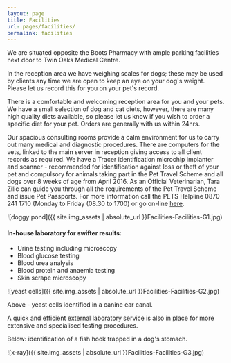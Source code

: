 ```yaml
---
layout: page
title: Facilities
url: pages/facilities/
permalink: facilities
---
```


We are situated opposite the Boots Pharmacy with ample parking facilities next door to Twin Oaks Medical Centre.

In the reception area we have weighing scales for dogs; these may be used by clients any time we are open to keep an eye on your dog's weight. Please let us record this for you on your pet's record.

There is a comfortable and welcoming reception area for you and your pets. We have a small selection of dog and cat diets, however, there are many high quality diets available, so please let us know if you wish to order a specific diet for your pet. Orders are generally with us within 24hrs.

Our spacious consulting rooms provide a calm environment for us to carry out many medical and diagnostic procedures. There are computers for the vets, linked to the main server in reception giving access to all client records as required. We have a Tracer identification microchip implanter and scanner - recommended for identification against loss or theft of your pet and compulsory for animals taking part in the Pet Travel Scheme and all dogs over 8 weeks of age from April 2016. As an Official Veterinarian, Tara Zilic can guide you through all the requirements of the Pet Travel Scheme and issue Pet Passports. For more information call the PETS Helpline 0870 241 1710 (Monday to Friday (08.30 to 1700) or go on-line [here](https://www.gov.uk/take-pet-abroad/overview).

![doggy pond]({{ site.img_assets | absolute_url }}Facilities-Facilities-G1.jpg)


#### In-house laboratory for swifter results:

- Urine testing including microscopy
- Blood glucose testing
- Blood urea analysis
- Blood protein and anaemia testing
- Skin scrape microscopy

![yeast cells]({{ site.img_assets | absolute_url }}Facilities-Facilities-G2.jpg)

Above - yeast cells identified in a canine ear canal.

A quick and efficient external laboratory service is also in place for more extensive and specialised testing procedures.

Below: identification of a fish hook trapped in a dog's stomach.

![x-ray]({{ site.img_assets | absolute_url }}Facilities-Facilities-G3.jpg)
